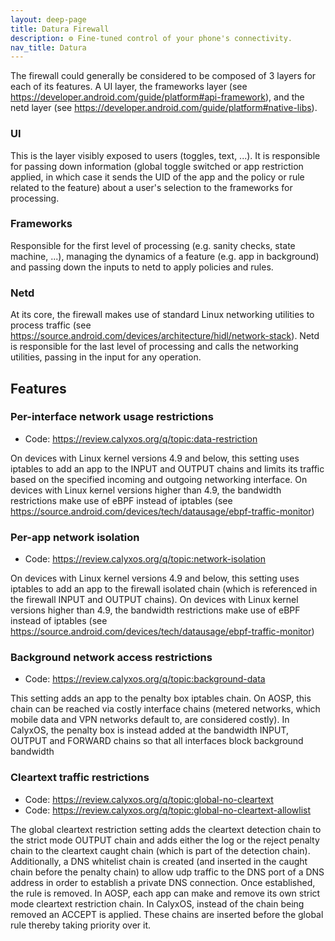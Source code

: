 ```yaml
---
layout: deep-page
title: Datura Firewall
description: ⚙️ Fine-tuned control of your phone's connectivity.
nav_title: Datura
---
```


The firewall could generally be considered to be composed of 3 layers for each of its features. A UI layer, the frameworks layer (see <https://developer.android.com/guide/platform#api-framework>), and the netd layer (see <https://developer.android.com/guide/platform#native-libs>).

### UI
This is the layer visibly exposed to users (toggles, text, ...).
It is responsible for passing down information (global toggle switched or app restriction applied, in which case it sends the UID of the app and the policy or rule related to the feature) about a user's selection to the frameworks for processing.

### Frameworks
Responsible for the first level of processing (e.g. sanity checks, state machine, ...), managing the dynamics of a feature (e.g. app in background) and passing down the inputs to netd to apply policies and rules.

### Netd
At its core, the firewall makes use of standard Linux networking utilities to process traffic (see <https://source.android.com/devices/architecture/hidl/network-stack>). Netd is responsible for the last level of processing and calls the networking utilities, passing in the input for any operation.

## Features

### Per-interface network usage restrictions
* Code: <https://review.calyxos.org/q/topic:data-restriction>

On devices with Linux kernel versions 4.9 and below, this setting uses iptables to add an app to the INPUT and OUTPUT chains and limits its traffic based on the specified incoming and outgoing networking interface.
On devices with Linux kernel versions higher than 4.9, the bandwidth restrictions make use of eBPF instead of iptables (see https://source.android.com/devices/tech/datausage/ebpf-traffic-monitor)

### Per-app network isolation
* Code: <https://review.calyxos.org/q/topic:network-isolation>

On devices with Linux kernel versions 4.9 and below, this setting uses iptables to add an app to the firewall isolated chain (which is referenced in the firewall INPUT and OUTPUT chains).
On devices with Linux kernel versions higher than 4.9, the bandwidth restrictions make use of eBPF instead of iptables (see https://source.android.com/devices/tech/datausage/ebpf-traffic-monitor)


### Background network access restrictions
* Code: <https://review.calyxos.org/q/topic:background-data>

This setting adds an app to the penalty box iptables chain. On AOSP, this chain can be reached via costly interface chains (metered networks, which mobile data and VPN networks default to, are considered costly). In CalyxOS, the penalty box is instead added at the bandwidth INPUT, OUTPUT and FORWARD chains so that all interfaces block background bandwidth

### Cleartext traffic restrictions
* Code: <https://review.calyxos.org/q/topic:global-no-cleartext>
* Code: <https://review.calyxos.org/q/topic:global-no-cleartext-allowlist>

The global cleartext restriction setting adds the cleartext detection chain to the strict mode OUTPUT chain and adds either the log or the reject penalty chain to the cleartext caught chain (which is part of the detection chain).
Additionally, a DNS whitelist chain is created (and inserted in the caught chain before the penalty chain) to allow udp traffic to the DNS port of a DNS address in order to establish a private DNS connection. Once established, the rule is removed.
In AOSP, each app can make and remove its own strict mode cleartext restriction chain. In CalyxOS, instead of the chain being removed an ACCEPT is applied. These chains are inserted before the global rule thereby taking priority over it.
